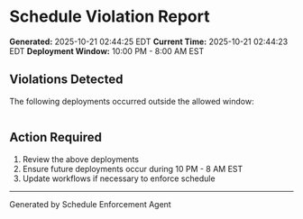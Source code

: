 # Schedule Violation Report

**Generated:** 2025-10-21 02:44:25 EDT
**Current Time:** 2025-10-21 02:44:23 EDT
**Deployment Window:** 10:00 PM - 8:00 AM EST

## Violations Detected

The following deployments occurred outside the allowed window:

```

```

## Action Required

1. Review the above deployments
2. Ensure future deployments occur during 10 PM - 8 AM EST
3. Update workflows if necessary to enforce schedule

---

Generated by Schedule Enforcement Agent

